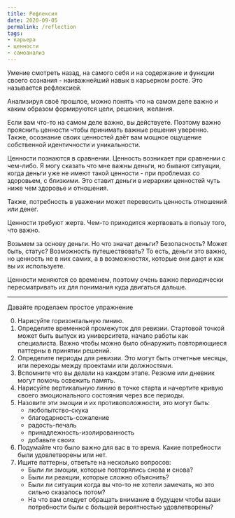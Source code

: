 ```yaml
---
title: Рефлексия
date: 2020-09-05
permalink: /reflection
tags:
- карьера
- ценности
- самоанализ
---
```


Умение смотреть назад, на самого себя и на содержание и функции своего сознания - наиважнейший навык в карьерном росте. Это называется рефлексией.

Анализируя своё прошлое, можно понять что на самом деле важно и каким образом формируются цели, решения, желания.

Если вам что-то на самом деле важно, вы действуете. Поэтому важно прояснить ценности чтобы принимать важные решения уверенно. Также, осознание своих ценностей даёт вам мощное ощущение собственной идентичности и уникальности. 

Ценности познаются в сравнении. Ценность возникает при сравнении с чем-либо.
Я могу сказать что мне важны деньги, но бывают ситуации, когда деньги уже не имеют такой ценности - при проблемах со здоровьем, с близкими. Это ставит деньги в иерархии ценностей чуть ниже чем здоровье и отношения.

Также, потребность в уважении может перевесить ценность отношений или денег.

Ценности требуют жертв. Чем-то приходится жертвовать в пользу того, что важно.

Возьмем за основу деньги. Но что значат деньги? Безопасность? Может быть, статус? Возможность путешествовать? То есть, деньги это важно, но ценность не в них самих, а в возможностях, которые они дают и как вы их используете.

Ценности меняются со временем, поэтому очень важно периодически пересматривать их для понимания куда двигаться дальше.

***

Давайте проделаем простое упражнение

0. Нарисуйте горизонтальную линию.
1. Определите временной промежуток для ревизии. Стартовой точкой может быть выпуск из университета, начало работы как специалиста. Важно чтобы можно было обнаружить повторяющиеся паттерны в принятии решений.
2. Определите периоды для ревизии. Это могут быть отчетные месяцы, или переходы между проектами или должностями.
3. Вспомните что вы делали на каждом этапе. Резюме или дневник могут помочь освежить память.
4. Нарисуйте вертикальную линию в точке старта и начертите кривую своего эмоционального состояния через все периоды.
5. Назовите эти эмоции и их противоположности, это могут быть:
    - любопытство-скука
    - благодарность-сожаление
    - радость-печаль
    - принадлежность-изолированность
    - добавьте своих
6. Подумайте что было важно для вас в то время. Какие потребности были удовлетворены или нет.
7. Ищите паттерны, ответьте на несколько вопросов:
    - Были ли эмоции, которые повторялись снова и снова?
    - Были ли реакции, которые сложно объяснить?
    - Были ли ситуации когда вы что-то не хотели замечать, но это сильно сказалось потом?
    -  На что вам следует обращать внимание в будущем чтобы ваши потребности были с большей вероятностью удовлетворены?

